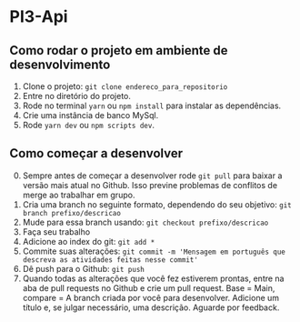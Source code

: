 # PI3-Api

## Como rodar o projeto em ambiente de desenvolvimento

1. Clone o projeto:
  `git clone endereco_para_repositorio`
2. Entre no diretório do projeto.
3. Rode no terminal `yarn` ou `npm install` para instalar as dependências.
4. Crie uma instância de banco MySql.
5. Rode `yarn dev` ou `npm scripts dev`.

## Como começar a desenvolver

0. Sempre antes de começar a desenvolver rode `git pull` para baixar a versão mais atual no Github. Isso previne problemas de conflitos de merge ao trabalhar em grupo.
1. Cria uma branch no seguinte formato, dependendo do seu objetivo:
  `git branch prefixo/descricao`
2. Mude para essa branch usando:
  `git checkout prefixo/descricao`
3. Faça seu trabalho
4. Adicione ao index do git:
  `git add *`
5. Commite suas alterações:
  `git commit -m 'Mensagem em português que descreva as atividades feitas nesse commit'`
6. Dê push para o Github:
  `git push`
7. Quando todas as alterações que você fez estiverem prontas, entre na aba de pull requests no Github e crie um pull request. Base = Main, compare = A branch criada por você para desenvolver. Adicione um título e, se julgar necessário, uma descrição. Aguarde por feedback.
